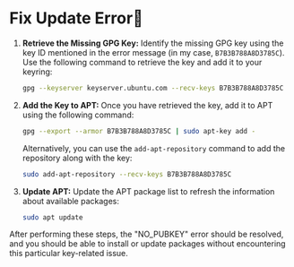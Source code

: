 # Fix Update Error🔧

1. **Retrieve the Missing GPG Key:**
   Identify the missing GPG key using the key ID mentioned in the error message (in my case, `B7B3B788A8D3785C`). Use the following command to retrieve the key and add it to your keyring:
   ```bash
   gpg --keyserver keyserver.ubuntu.com --recv-keys B7B3B788A8D3785C
   ```

2. **Add the Key to APT:**
   Once you have retrieved the key, add it to APT using the following command:
   ```bash
   gpg --export --armor B7B3B788A8D3785C | sudo apt-key add -
   ```

   Alternatively, you can use the `add-apt-repository` command to add the repository along with the key:
   ```bash
   sudo add-apt-repository --recv-keys B7B3B788A8D3785C
   ```

3. **Update APT:**
   Update the APT package list to refresh the information about available packages:
   ```bash
   sudo apt update
   ```

After performing these steps, the "NO_PUBKEY" error should be resolved, and you should be able to install or update packages without encountering this particular key-related issue.
